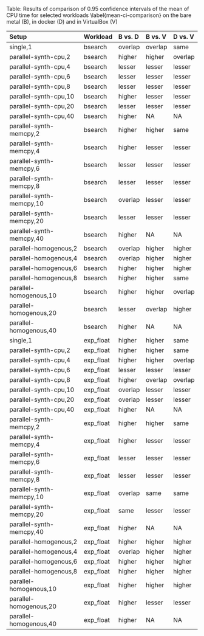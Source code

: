 
Table: Results of comparison of 0.95 confidence intervals of the mean of CPU 
time for selected workloads \label{mean-ci-comparison} on the bare metal (B), 
in docker (D) and in VirtualBox (V)


|Setup                    |Workload  |B vs. D |B vs. V |D vs. V |
|:------------------------|:---------|:-------|:-------|:-------|
|single,1                 |bsearch   |overlap |overlap |same    |
|parallel-synth-cpu,2     |bsearch   |higher  |higher  |overlap |
|parallel-synth-cpu,4     |bsearch   |lesser  |lesser  |lesser  |
|parallel-synth-cpu,6     |bsearch   |lesser  |lesser  |lesser  |
|parallel-synth-cpu,8     |bsearch   |lesser  |lesser  |lesser  |
|parallel-synth-cpu,10    |bsearch   |higher  |lesser  |lesser  |
|parallel-synth-cpu,20    |bsearch   |lesser  |lesser  |lesser  |
|parallel-synth-cpu,40    |bsearch   |higher  |NA      |NA      |
|parallel-synth-memcpy,2  |bsearch   |higher  |higher  |same    |
|parallel-synth-memcpy,4  |bsearch   |higher  |lesser  |lesser  |
|parallel-synth-memcpy,6  |bsearch   |lesser  |lesser  |lesser  |
|parallel-synth-memcpy,8  |bsearch   |lesser  |lesser  |lesser  |
|parallel-synth-memcpy,10 |bsearch   |overlap |lesser  |lesser  |
|parallel-synth-memcpy,20 |bsearch   |lesser  |lesser  |lesser  |
|parallel-synth-memcpy,40 |bsearch   |higher  |NA      |NA      |
|parallel-homogenous,2    |bsearch   |overlap |higher  |higher  |
|parallel-homogenous,4    |bsearch   |overlap |higher  |higher  |
|parallel-homogenous,6    |bsearch   |higher  |higher  |higher  |
|parallel-homogenous,8    |bsearch   |higher  |higher  |same    |
|parallel-homogenous,10   |bsearch   |higher  |higher  |overlap |
|parallel-homogenous,20   |bsearch   |lesser  |overlap |higher  |
|parallel-homogenous,40   |bsearch   |higher  |NA      |NA      |
|single,1                 |exp_float |higher  |higher  |same    |
|parallel-synth-cpu,2     |exp_float |higher  |higher  |same    |
|parallel-synth-cpu,4     |exp_float |higher  |higher  |overlap |
|parallel-synth-cpu,6     |exp_float |lesser  |lesser  |lesser  |
|parallel-synth-cpu,8     |exp_float |higher  |overlap |overlap |
|parallel-synth-cpu,10    |exp_float |overlap |lesser  |lesser  |
|parallel-synth-cpu,20    |exp_float |overlap |lesser  |lesser  |
|parallel-synth-cpu,40    |exp_float |higher  |NA      |NA      |
|parallel-synth-memcpy,2  |exp_float |higher  |higher  |same    |
|parallel-synth-memcpy,4  |exp_float |higher  |lesser  |lesser  |
|parallel-synth-memcpy,6  |exp_float |lesser  |lesser  |lesser  |
|parallel-synth-memcpy,8  |exp_float |lesser  |lesser  |lesser  |
|parallel-synth-memcpy,10 |exp_float |overlap |same    |same    |
|parallel-synth-memcpy,20 |exp_float |same    |lesser  |lesser  |
|parallel-synth-memcpy,40 |exp_float |higher  |NA      |NA      |
|parallel-homogenous,2    |exp_float |higher  |higher  |higher  |
|parallel-homogenous,4    |exp_float |overlap |higher  |higher  |
|parallel-homogenous,6    |exp_float |higher  |higher  |higher  |
|parallel-homogenous,8    |exp_float |higher  |higher  |higher  |
|parallel-homogenous,10   |exp_float |higher  |higher  |higher  |
|parallel-homogenous,20   |exp_float |higher  |lesser  |lesser  |
|parallel-homogenous,40   |exp_float |higher  |NA      |NA      |
